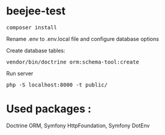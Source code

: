 # beejee-test

<pre>composer install</pre>

Rename .env to .env.local file and configure database options

Create database tables: 
<pre>vendor/bin/doctrine orm:schema-tool:create</pre>

Run server
<pre>php -S localhost:8000 -t public/</pre>

# Used packages :

Doctrine ORM, Symfony HttpFoundation, Symfony DotEnv

